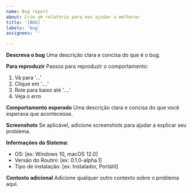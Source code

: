 ```yaml
---
name: Bug report
about: Crie um relatório para nos ajudar a melhorar
title: '[BUG] '
labels: 'bug'
assignees: ''

---
```


**Descreva o bug**
Uma descrição clara e concisa do que é o bug.

**Para reproduzir**
Passos para reproduzir o comportamento:
1. Vá para '...'
2. Clique em '....'
3. Role para baixo até '....'
4. Veja o erro

**Comportamento esperado**
Uma descrição clara e concisa do que você esperava que acontecesse.

**Screenshots**
Se aplicável, adicione screenshots para ajudar a explicar seu problema.

**Informações do Sistema:**
 - OS: [ex: Windows 10, macOS 12.0]
 - Versão do Routini: [ex: 0.1.0-alpha.1]
 - Tipo de instalação: [ex: Instalador, Portátil]

**Contexto adicional**
Adicione qualquer outro contexto sobre o problema aqui. 